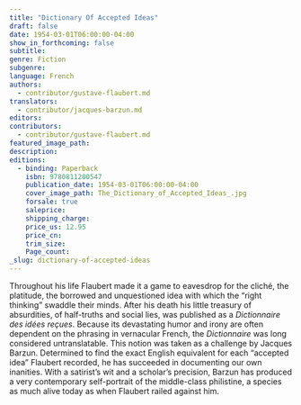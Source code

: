 ```yaml
---
title: "Dictionary Of Accepted Ideas"
draft: false
date: 1954-03-01T06:00:00-04:00
show_in_forthcoming: false
subtitle:
genre: Fiction
subgenre:
language: French
authors:
  - contributor/gustave-flaubert.md
translators:
  - contributor/jacques-barzun.md
editors:
contributors:
  - contributor/gustave-flaubert.md
featured_image_path:
description:
editions:
  - binding: Paperback
    isbn: 9780811200547
    publication_date: 1954-03-01T06:00:00-04:00
    cover_image_path: The_Dictionary_of_Accepted_Ideas_.jpg
    forsale: true
    saleprice:
    shipping_charge:
    price_us: 12.95
    price_cn:
    trim_size:
    Page_count:
_slug: dictionary-of-accepted-ideas
---
```


Throughout his life Flaubert made it a game to eavesdrop for the cliché, the platitude, the borrowed and unquestioned idea with which the “right thinking” swaddle their minds. After his death his little treasury of absurdities, of half-truths and social lies, was published as a _Dictionnaire des idées reçues_. Because its devastating humor and irony are often dependent on the phrasing in vernacular French, the _Dictionnaire_ was long considered untranslatable. This notion was taken as a challenge by Jacques Barzun. Determined to find the exact English equivalent for each “accepted idea” Flaubert recorded, he has succeeded in documenting our own inanities. With a satirist’s wit and a scholar’s precision, Barzun has produced a very contemporary self-portrait of the middle-class philistine, a species as much alive today as when Flaubert railed against him.


